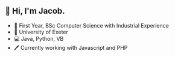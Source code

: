 ## 👋 Hi, I'm Jacob.

- 📝 First Year, BSc Computer Science with Industrial Experience
- 🏫 University of Exeter
- 💻 Java, Python, VB
- 🖊 Currently working with Javascript and PHP
